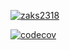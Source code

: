 [![zaks2318](https://circleci.com/gh/zaks2318/MobileApp.svg?style=svg)](https://app.circleci.com/pipelines/github/zaks2318)

[![codecov](https://codecov.io/gh/zaks2318/MobileApp/branch/master/graph/badge.svg?token=0WKMHSQEAX)](https://codecov.io/gh/zaks2318/MobileApp)